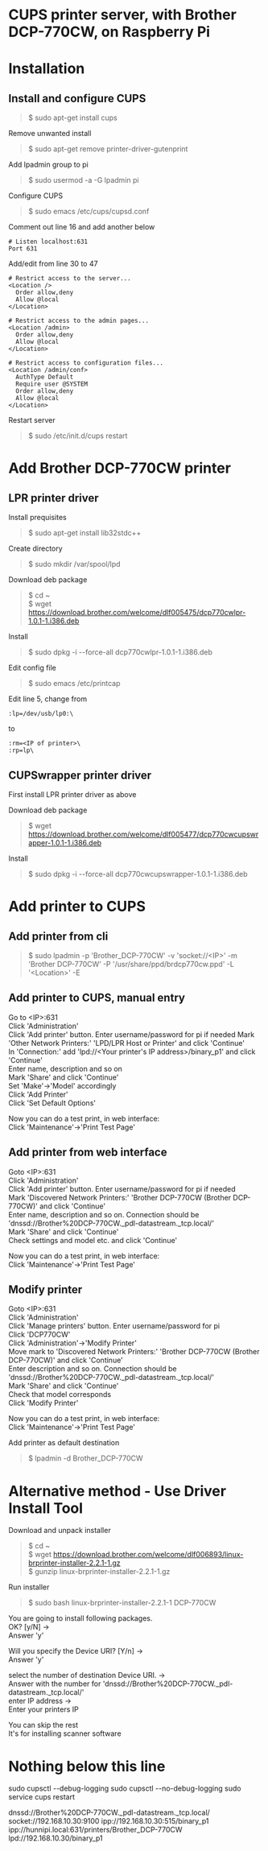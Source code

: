 # CUPS printer server, with Brother DCP-770CW, on Raspberry Pi  

Installation  
=============================

Install and configure CUPS  
-----------------------------
>$ sudo apt-get install cups  

Remove unwanted install  
>$ sudo apt-get remove printer-driver-gutenprint  

Add lpadmin group to pi  
>$ sudo usermod -a -G lpadmin pi  

Configure CUPS  
>$ sudo emacs /etc/cups/cupsd.conf  

Comment out line 16 and add another below  
  
	# Listen localhost:631
	Port 631
	
Add/edit from line 30 to 47  

	# Restrict access to the server...                                                            
	<Location />
	  Order allow,deny
	  Allow @local
	</Location>
	
	# Restrict access to the admin pages...                                                       
	<Location /admin>
	  Order allow,deny
	  Allow @local
	</Location>
	
	# Restrict access to configuration files...                                                   
	<Location /admin/conf>
	  AuthType Default
	  Require user @SYSTEM
	  Order allow,deny
	  Allow @local
	</Location>
	
Restart server  
>$ sudo /etc/init.d/cups restart  

Add Brother DCP-770CW printer  
=============================  

LPR printer driver   
-----------------------------

Install prequisites  
>$ sudo apt-get install lib32stdc++  

Create directory  
>$ sudo mkdir /var/spool/lpd  

Download deb package  
>$ cd ~  
>$ wget https://download.brother.com/welcome/dlf005475/dcp770cwlpr-1.0.1-1.i386.deb  

Install  
>$ sudo dpkg -i --force-all dcp770cwlpr-1.0.1-1.i386.deb  

Edit config file  
>$ sudo emacs /etc/printcap  

Edit line 5, change from  

	:lp=/dev/usb/lp0:\
	
to  

	:rm=<IP of printer>\
	:rp=lp\
	
CUPSwrapper printer driver
-----------------------------
First install LPR printer driver as above  

Download deb package  
>$ wget https://download.brother.com/welcome/dlf005477/dcp770cwcupswrapper-1.0.1-1.i386.deb    

Install  
>$ sudo dpkg -i --force-all dcp770cwcupswrapper-1.0.1-1.i386.deb  


Add printer to CUPS  
============================= 

Add printer from cli  
-----------------------------
>$ sudo lpadmin -p 'Brother_DCP-770CW' -v 'socket://\<IP\>' -m 'Brother DCP-770CW‘ -P '/usr/share/ppd/brdcp770cw.ppd' -L '\<Location\>' -E  

Add printer to CUPS, manual entry  
-----------------------------
Go to \<IP\>:631  
Click 'Administration'  
Click 'Add printer' button. Enter username/password for pi if needed
Mark 'Other Network Printers:' 'LPD/LPR Host or Printer' and click 'Continue'  
In 'Connection:' add 'lpd://\<Your printer's IP address\>/binary_p1' and click 'Continue'  
Enter name, description and so on  
Mark 'Share' and click 'Continue'  
Set 'Make'->'Model' accordingly  
Click 'Add Printer'  
Click 'Set Default Options'  

Now you can do a test print, in web interface:  
Click 'Maintenance'->'Print Test Page'  


Add printer from web interface
-----------------------------
Goto \<IP\>:631  
Click 'Administration'  
Click 'Add printer' button. Enter username/password for pi if needed  
Mark 'Discovered Network Printers:' 'Brother DCP-770CW (Brother DCP-770CW)' and click 'Continue'  
Enter name, description and so on. Connection should be 'dnssd://Brother%20DCP-770CW._pdl-datastream._tcp.local/'  
Mark 'Share' and click 'Continue'  
Check settings and model etc. and click 'Continue'  

Now you can do a test print, in web interface:  
Click 'Maintenance'->'Print Test Page'  


Modify printer  
-----------------------------
Goto \<IP\>:631  
Click 'Administration'  
Click 'Manage printers' button. Enter username/password for pi  
Click 'DCP770CW'  
Click 'Administration'->'Modify Printer'  
Move mark to 'Discovered Network Printers:' 'Brother DCP-770CW (Brother DCP-770CW)' and click 'Continue'  
Enter description and so on. Connection should be 'dnssd://Brother%20DCP-770CW._pdl-datastream._tcp.local/'  
Mark 'Share' and click 'Continue'  
Check that model corresponds  
Click 'Modify Printer'  

Now you can do a test print, in web interface:  
Click 'Maintenance'->'Print Test Page'  

Add printer as default destination  
>$ lpadmin -d Brother_DCP-770CW  


Alternative method - Use Driver Install Tool  
============================= 

Download and unpack installer  
>$ cd ~  
>$ wget https://download.brother.com/welcome/dlf006893/linux-brprinter-installer-2.2.1-1.gz  
>$ gunzip linux-brprinter-installer-2.2.1-1.gz  

Run installer
>$ sudo bash linux-brprinter-installer-2.2.1-1 DCP-770CW  

You are going to install following packages.  
OK? [y/N] ->  
Answer 'y'  

Will you specify the Device URI? [Y/n] ->  
Answer 'y'  

select the number of destination Device URI. ->   
Answer with the number for 'dnssd://Brother%20DCP-770CW._pdl-datastream._tcp.local/'   
 enter IP address ->  
Enter your printers IP  

You can skip the rest  
It's for installing scanner software  


Nothing below this line  
============================= 

sudo cupsctl --debug-logging
sudo cupsctl --no-debug-logging
sudo service cups restart

dnssd://Brother%20DCP-770CW._pdl-datastream._tcp.local/
socket://192.168.10.30:9100
ipp://192.168.10.30:515/binary_p1
ipp://hunnipi.local:631/printers/Brother_DCP-770CW
lpd://192.168.10.30/binary_p1






